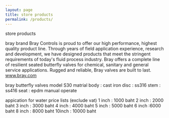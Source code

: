 ```yaml
---
layout: page
title: store products
permalink: /products/
---
```

store products

bray brand
	Bray Controls is proud to offer our high performance, highest quality product line. Through years of field application experience, research and development, we have designed products that meet the stringent requirements of today's fluid process industry. Bray offers a complete line of resilient seated butterfly valves for chemical, sanitary and general service applications. Rugged and reliable, Bray valves are built to last.
www.bray.com

bray butterfly valves
model S30
matrial
body : cast iron
disc : ss316
stem : ss416
seat : epdm
manual operate

appication for water
price lists (exclude vat)
1 inch : 1000 baht
2 inch : 2000 baht
3 inch : 3000 baht
4 inch : 4000 baht
5 inch : 5000 baht
6 inch :6000 baht
8 inch : 8000 baht
10inch : 10000 baht